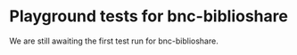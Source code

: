 # Playground tests for bnc-biblioshare
We are still awaiting the first test run for bnc-biblioshare.
